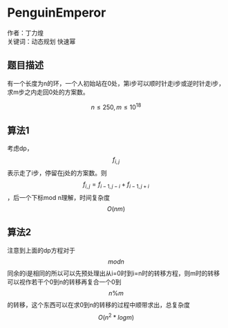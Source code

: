 # PenguinEmperor

作者：丁力煌  
关键词：动态规划 快速幂

## 题目描述

有一个长度为n的环，一个人初始站在0处，第i步可以顺时针走i步或逆时针走i步，求m步之内走回0处的方案数。

$$n\leq250, m\leq 10^{18}$$

## 算法1

考虑dp，$$f_{i,j}$$表示走了i步，停留在j处的方案数。则$$f_{i,j}=f_{i-1,j-i}+f_{i-1,j+i}$$，后一个下标mod n理解，时间复杂度$$O(nm)$$

## 算法2

注意到上面的dp方程对于$$mod n$$同余的i是相同的所以可以先预处理出从i=0时到i=n时的转移方程，则m时的转移可以视作若干个0到n的转移再复合一个0到$$n\%m$$的转移，这个东西可以在求0到n的转移的过程中顺带求出，总复杂度$$O(n^2*logm)$$

